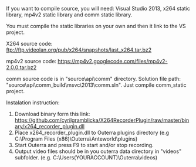 If you want to compile source, you will need: Visual Studio 2013, x264 static library, mp4v2 static library and comm static library.

You must compile the static libraries on your own and then it link to the VS project. 

X264 source code: ftp://ftp.videolan.org/pub/x264/snapshots/last_x264.tar.bz2

mp4v2 source code: https://mp4v2.googlecode.com/files/mp4v2-2.0.0.tar.bz2

comm source code is in "source\api\comm" directory. Solution file path: "source\api\comm\_build\msvc\2013\comm.sln". Just compile comm_static project.

Instalation instruction: 
1. Download binary form this link: https://github.com/cyrilgramblicka/X264RecorderPlugin/raw/master/binary/x264_recorder_plugin.dll
2. Place x264_recorder_plugin.dll to Outerra plugins directory (e.g C:\Program Files (x86)\Outerra\Anteworld\plugins)
3. Start Outerra and press F9 to start and/or stop recording.
4. Output video files should be in you outerra data directory in "videos" subfolder. (e.g. C:\Users\(YOURACCOUNT)\Outerra\videos)